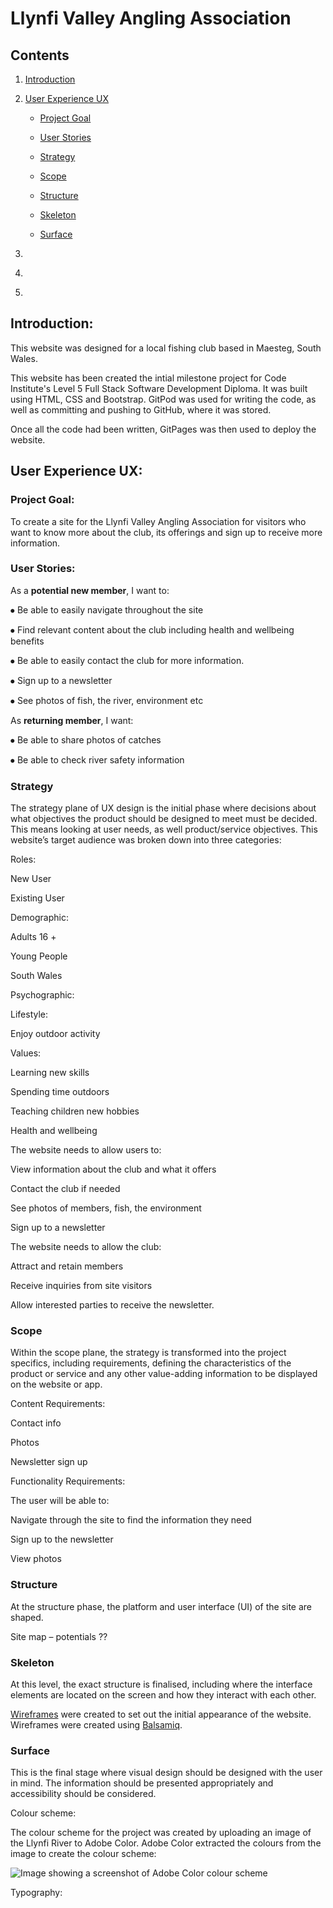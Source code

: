 # Llynfi Valley Angling Association   

 

## Contents  

 

1. [Introduction](#Introduction)   

 

2. [User Experience UX](#User-Experience-UX)   

 

    * [Project Goal](#Project-Goal)  

 

    * [User Stories](#User-Stories)  

 

    * [Strategy](#Strategy)  

 

    * [Scope](#Scope)  

 

    * [Structure](#Structure)  

 

    * [Skeleton](#Skeleton)  

 

    * [Surface](#Surface)  

 

3. [](#)  

 

4. [](#)  

 

5. [](#)  

 

 

## Introduction:   

 

This website was designed for a local fishing club based in Maesteg, South Wales.   

 

This website has been created the intial milestone project for Code Institute's Level 5 Full Stack Software Development Diploma. It was built using HTML, CSS and Bootstrap. GitPod was used for writing the code, as well as committing and pushing to GitHub, where it was stored.     

 

Once all the code had been written, GitPages was then used to deploy the website.     

 

## User Experience UX:   

 

### Project Goal:   

 

To create a site for the Llynfi Valley Angling Association for visitors who want to know more about the club, its offerings and sign up to receive more information.    

 

 

### User Stories:   

 

As a **potential new member**, I want to:   

 

 ⦁  Be able to easily navigate throughout the site   

 

 ⦁  Find relevant content about the club including health and wellbeing benefits   

 

 ⦁  Be able to easily contact the club for more information.   

 

 ⦁  Sign up to a newsletter   

 

 ⦁  See photos of fish, the river, environment etc   

  

 

As **returning member**, I want:   

 

 ⦁  Be able to share photos of catches   

 

 ⦁  Be able to check river safety information   

 

### Strategy   

 

The strategy plane of UX design is the initial phase where decisions about what objectives the product should be designed to meet must be decided. This means looking at user needs, as well product/service objectives. This website’s target audience was broken down into three categories:   

 

Roles:   

New User   

 

Existing User   

 

Demographic:   

 

   

 

Adults 16 +   

 

   

 

Young People   

 

South Wales   

 

Psychographic:   

 

Lifestyle:   

 

Enjoy outdoor activity   

 

Values:    

 

Learning new skills    

 

Spending time outdoors   

 

Teaching children new hobbies   

 

Health and wellbeing   

 

The website needs to allow users to:   

 

View information about the club and what it offers   

 

Contact the club if needed   

 

See photos of members, fish, the environment    

 

Sign up to a newsletter   

 

The website needs to allow the club:   

 

Attract and retain members   

 

Receive inquiries from site visitors   

 

Allow interested parties to receive the newsletter.   

 

### Scope   

 

Within the scope plane, the strategy is transformed into the project specifics, including requirements, defining the characteristics of the product or service and any other value-adding information to be displayed on the website or app.    

 

Content Requirements:   

 

Contact info   

 

Photos   

 

Newsletter sign up   

 

Functionality Requirements:   

 

The user will be able to:   

 

Navigate through the site to find the information they need   

 

Sign up to the newsletter   

 

View photos    

 

 

### Structure   

 

At the structure phase, the platform and user interface (UI) of the site are shaped.    

 

   

 

Site map – potentials  ?? 

 

 

### Skeleton   

 

At this level, the exact structure is finalised, including where the interface elements are located on the screen and how they interact with each other.    

 

 [Wireframes](WIREFRAME.md "Link to Wireframe screenshots") were created to set out the initial appearance of the website.  Wireframes were created using [Balsamiq](https://balsamiq.com/).     

 

 

### Surface   

 

This is the final stage where visual design should be designed with the user in mind. The information should be presented appropriately and accessibility should be considered.   

 

 Colour scheme:   

The colour scheme for the project was created by uploading an image of the Llynfi River to Adobe Color. Adobe Color extracted the colours from the image to create the colour scheme: 

![Image showing a screenshot of Adobe Color colour scheme](color-scheme-1.png) 

 

 

Typography:  